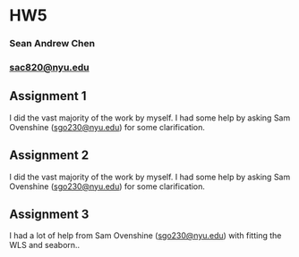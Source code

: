 # HW5
### Sean Andrew Chen
### sac820@nyu.edu


## Assignment 1
I did the vast majority of the work by myself. I had some help by asking
Sam Ovenshine (sgo230@nyu.edu) for some clarification.


## Assignment 2
I did the vast majority of the work by myself. I had some help by asking
Sam Ovenshine (sgo230@nyu.edu) for some clarification.


## Assignment 3
I had a lot of help from 
Sam Ovenshine (sgo230@nyu.edu) with fitting the WLS and seaborn..
